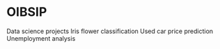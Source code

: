 # OIBSIP
Data science projects
Iris flower classification
Used car price prediction
Unemployment analysis
